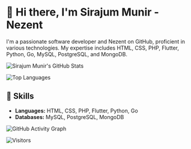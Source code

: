 <!-- Your Name -->
# 👋 Hi there, I'm Sirajum Munir - Nezent

<!-- Introduction -->
I'm a passionate software developer and Nezent on GitHub, proficient in various technologies. My expertise includes HTML, CSS, PHP, Flutter, Python, Go, MySQL, PostgreSQL, and MongoDB.

<!-- GitHub Stats -->
![Sirajum Munir's GitHub Stats](https://github-readme-stats.vercel.app/api?username=Nezent&show_icons=true&hide_border=true&count_private=true&theme=dark)

<!-- Top Languages Used -->
![Top Languages](https://github-readme-stats.vercel.app/api/top-langs/?username=Nezent&layout=compact&theme=dark&hide_border=true)

<!-- Skills -->
## 💼 Skills

- **Languages:** HTML, CSS, PHP, Flutter, Python, Go
- **Databases:** MySQL, PostgreSQL, MongoDB

<!-- GitHub Activity Graph -->
![GitHub Activity Graph](https://activity-graph.herokuapp.com/graph?username=Nezent&bg_color=0D1117&color=5BCDEC&line=5BCDEC&point=FFFFFF&hide_border=true)

<!-- Projects
## 🚀 Featured Projects

1. [Project 1](#) - Brief description
2. [Project 2](#) - Brief description
3. [Project 3](#) - Brief description -->

<!-- Connect with Me -->
<!-- ## 🌐 Connect with Me

[![LinkedIn](https://img.shields.io/badge/LinkedIn-0077B5?style=for-the-badge&logo=linkedin&logoColor=white)](https://www.linkedin.com/in/your-linkedin/)
[![Twitter](https://img.shields.io/badge/Twitter-1DA1F2?style=for-the-badge&logo=twitter&logoColor=white)](https://twitter.com/your-twitter)
[![Website](https://img.shields.io/badge/Website-4285F4?style=for-the-badge&logo=google-chrome&logoColor=white)](https://your-website.com) -->

<!-- Footer -->
![Visitors](https://img.shields.io/badge/dynamic/json?color=blue&label=Visitors&query=value&url=https://api.countapi.xyz/hit/Nezent/Nezent)

<!-- Feel free to customize and add more sections as per your preferences -->

